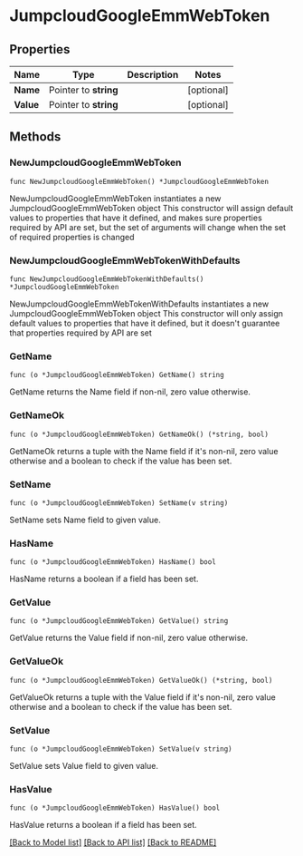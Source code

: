 # JumpcloudGoogleEmmWebToken

## Properties

Name | Type | Description | Notes
------------ | ------------- | ------------- | -------------
**Name** | Pointer to **string** |  | [optional] 
**Value** | Pointer to **string** |  | [optional] 

## Methods

### NewJumpcloudGoogleEmmWebToken

`func NewJumpcloudGoogleEmmWebToken() *JumpcloudGoogleEmmWebToken`

NewJumpcloudGoogleEmmWebToken instantiates a new JumpcloudGoogleEmmWebToken object
This constructor will assign default values to properties that have it defined,
and makes sure properties required by API are set, but the set of arguments
will change when the set of required properties is changed

### NewJumpcloudGoogleEmmWebTokenWithDefaults

`func NewJumpcloudGoogleEmmWebTokenWithDefaults() *JumpcloudGoogleEmmWebToken`

NewJumpcloudGoogleEmmWebTokenWithDefaults instantiates a new JumpcloudGoogleEmmWebToken object
This constructor will only assign default values to properties that have it defined,
but it doesn't guarantee that properties required by API are set

### GetName

`func (o *JumpcloudGoogleEmmWebToken) GetName() string`

GetName returns the Name field if non-nil, zero value otherwise.

### GetNameOk

`func (o *JumpcloudGoogleEmmWebToken) GetNameOk() (*string, bool)`

GetNameOk returns a tuple with the Name field if it's non-nil, zero value otherwise
and a boolean to check if the value has been set.

### SetName

`func (o *JumpcloudGoogleEmmWebToken) SetName(v string)`

SetName sets Name field to given value.

### HasName

`func (o *JumpcloudGoogleEmmWebToken) HasName() bool`

HasName returns a boolean if a field has been set.

### GetValue

`func (o *JumpcloudGoogleEmmWebToken) GetValue() string`

GetValue returns the Value field if non-nil, zero value otherwise.

### GetValueOk

`func (o *JumpcloudGoogleEmmWebToken) GetValueOk() (*string, bool)`

GetValueOk returns a tuple with the Value field if it's non-nil, zero value otherwise
and a boolean to check if the value has been set.

### SetValue

`func (o *JumpcloudGoogleEmmWebToken) SetValue(v string)`

SetValue sets Value field to given value.

### HasValue

`func (o *JumpcloudGoogleEmmWebToken) HasValue() bool`

HasValue returns a boolean if a field has been set.


[[Back to Model list]](../README.md#documentation-for-models) [[Back to API list]](../README.md#documentation-for-api-endpoints) [[Back to README]](../README.md)


